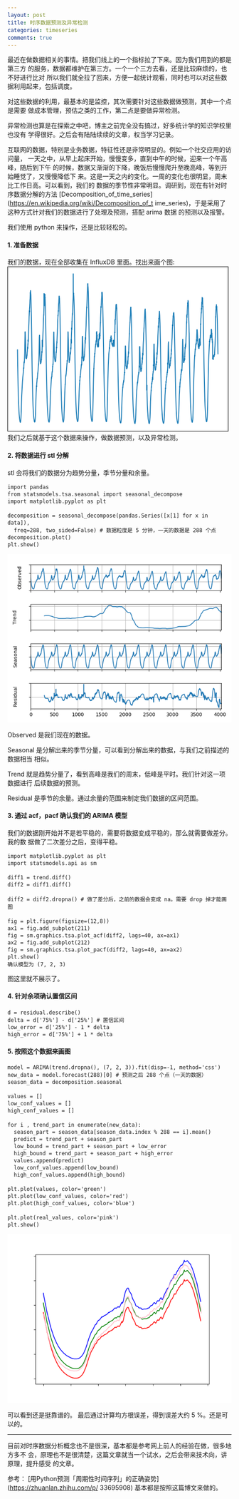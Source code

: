 ```yaml
---
layout: post
title: 时序数据预测及异常检测
categories: timeseries
comments: true
---
```


最近在做数据相关的事情。把我们线上的一个指标拉了下来。因为我们用到的都是第三方
的服务，数据都维护在第三方。一个一个三方去看，还是比较麻烦的，也不好进行比对
所以我们就全拉了回来，方便一起统计观看，同时也可以对这些数据利用起来，包括调度。

对这些数据的利用，最基本的是监控，其次需要针对这些数据做预测，其中一个点是需要
做成本管理，预估之类的工作，第二点是要做异常检测。

<!--more-->

异常检测也算是在探索之中吧，博主之前完全没有搞过，好多统计学的知识学校里也没有
学得很好。之后会有陆陆续续的文章，权当学习记录。

互联网的数据，特别是业务数据，特征性还是非常明显的。例如一个社交应用的访问量，
一天之中，从早上起床开始，慢慢变多，直到中午的时候，迎来一个午高峰，随后到下午
的时候，数据又渐渐的下降，晚饭后慢慢爬升至晚高峰，等到开始睡觉了，又慢慢降低下
来。这是一天之内的变化。一周的变化也很明显，周末比工作日高。可以看到，我们的
数据的季节性非常明显。调研到，现在有针对时序数据分解的方法
[Decomposition_of_time_series](https://en.wikipedia.org/wiki/Decomposition_of_t
ime_series)，于是采用了这种方式针对我们的数据进行了处理及预测，搭配 arima 数据
的预测以及报警。

我们使用 python 来操作，还是比较轻松的。

#### 1. 准备数据
我们的数据，现在全部收集在 InfluxDB 里面。找出来画个图:
![2w-data](/assets/timeseries/stl_arima/2w-data.png)
我们之后就基于这个数据来操作，做数据预测，以及异常检测。

#### 2. 将数据进行 stl 分解
stl 会将我们的数据分为趋势分量，季节分量和余量。
```
import pandas
from statsmodels.tsa.seasonal import seasonal_decompose
import matplotlib.pyplot as plt

decomposition = seasonal_decompose(pandas.Series([x[1] for x in data]),
  freq=288, two_sided=False) # 数据粒度是 5 分钟，一天的数据是 288 个点
decomposition.plot()
plt.show()
```
![2w-data-stl](/assets/timeseries/stl_arima/2w-data-stl.png)

Observed 是我们现在的数据。

Seasonal 是分解出来的季节分量，可以看到分解出来的数据，与我们之前描述的数据相当
相似。

Trend 就是趋势分量了，看到高峰是我们的周末，低峰是平时。我们针对这一项数据进行
后续数据的预测。

Residual 是季节的余量。通过余量的范围来制定我们数据的区间范围。

#### 3. 通过 acf，pacf 确认我们的 ARIMA 模型
我们的数据刚开始并不是若平稳的，需要将数据变成平稳的，那么就需要做差分。我的数
据做了二次差分之后，变得平稳。
```
import matplotlib.pyplot as plt
import statsmodels.api as sm

diff1 = trend.diff()
diff2 = diff1.diff()

diff2 = diff2.dropna() # 做了差分后，之前的数据会变成 na。需要 drop 掉才能画图

fig = plt.figure(figsize=(12,8))
ax1 = fig.add_subplot(211)
fig = sm.graphics.tsa.plot_acf(diff2, lags=40, ax=ax1)
ax2 = fig.add_subplot(212)
fig = sm.graphics.tsa.plot_pacf(diff2, lags=40, ax=ax2)
plt.show()
确认模型为 (7, 2, 3)
```

图这里就不展示了。

#### 4. 针对余项确认置信区间
```
d = residual.describe()
delta = d['75%'] - d['25%'] # 置信区间
low_error = d['25%'] - 1 * delta
high_error = d['75%'] + 1 * delta
```

#### 5. 按照这个数据来画图
```
model = ARIMA(trend.dropna(), (7, 2, 3)).fit(disp=-1, method='css')
new_data = model.forecast(288)[0] # 预测之后 288 个点（一天的数据）
season_data = decomposition.seasonal

values = []
low_conf_values = []
high_conf_values = []

for i , trend_part in enumerate(new_data):
  season_part = season_data[season_data.index % 288 == i].mean()
  predict = trend_part + season_part
  low_bound = trend_part + season_part + low_error
  high_bound = trend_part + season_part + high_error
  values.append(predict)
  low_conf_values.append(low_bound)
  high_conf_values.append(high_bound)

plt.plot(values, color='green')
plt.plot(low_conf_values, color='red')
plt.plot(high_conf_values, color='blue')

plt.plot(real_values, color='pink')
plt.show()
```
![predict_value](/assets/timeseries/stl_arima/predict_value.png)

可以看到还是挺靠谱的。
最后通过计算均方根误差，得到误差大约 5 %。还是可以的。

- - - -

目前对时序数据分析概念也不是很深，基本都是参考网上前人的经验在做，很多地方多不
会，原理也不是很清楚，这篇文章就当一个试水，之后会带来技术向，讲原理，提升感受
的文章。


参考：
[用Python预测「周期性时间序列」的正确姿势](https://zhuanlan.zhihu.com/p/
33695908) 基本都是按照这篇博文来做的。
